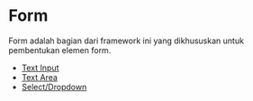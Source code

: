# Form

Form adalah bagian dari framework ini yang dikhususkan untuk pembentukan elemen form.
- [Text Input](form/text_input.md)
- [Text Area](form/text_area.md)
- [Select/Dropdown](form/select.md)